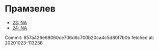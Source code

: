 # Прамзелев
- [23: NA](23.md)
- [24: NA](24.md)

Commit: 857a426e68060ce706d6c700b20ca4c5d80f7b0b
 fetched at: 20201023-113236
